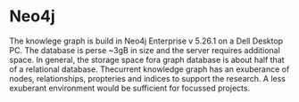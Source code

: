 # Neo4j
 
The knowlege graph is build in Neo4j Enterprise v 5.26.1 on a Dell Desktop PC. The database is perse ~3gB in size and the server requires additional space. In general, the storage space fora graph database is about half that of a relational database. Thecurrent knowledge graph has an exuberance of nodes, relationships, propteries and indices to support the research. A less exuberant environment would be sufficient for focussed projects.

